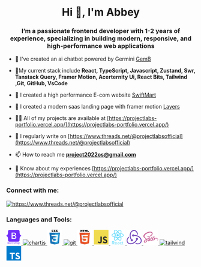 <h1 align="center">Hi 👋, I'm Abbey</h1>
<h3 align="center">I’m a passionate frontend developer with 1-2 years of experience, specializing in building modern, responsive, and high-performance web applications</h3>

- 🔭 I've created an ai chatbot powered by Germini [GemB](https://gemb-projectlabs.vercel.app/)

- 🌱My current stack include **React, TypeScript, Javascript, Zustand, Swr, Tanstack Query, Framer Motion, Acerternity Ui, React Bits, Tailwind ,Git, GitHub, VsCode**

- 👯 I created a high performance E-com website [SwiftMart](https://swiftmart-phi.vercel.app/)

- 🤝 I created a modern saas landing page with framer motion [Layers](https://saas-landing-page-nu-liart.vercel.app/)

- 👨‍💻 All of my projects are available at [https://projectlabs-portfolio.vercel.app/](https://projectlabs-portfolio.vercel.app/)

- 📝 I regularly write on [https://www.threads.net/@projectlabsofficial](https://www.threads.net/@projectlabsofficial)

- 📫 How to reach me **project2022os@gmail.com**

- 📄 Know about my experiences [https://projectlabs-portfolio.vercel.app/](https://projectlabs-portfolio.vercel.app/)

<h3 align="left">Connect with me:</h3>
<p align="left">
<a href="https://instagram.com/https://www.threads.net/@projectlabsofficial" target="blank"><img align="center" src="https://raw.githubusercontent.com/rahuldkjain/github-profile-readme-generator/master/src/images/icons/Social/instagram.svg" alt="https://www.threads.net/@projectlabsofficial" height="30" width="40" /></a>
</p>

<h3 align="left">Languages and Tools:</h3>
<p align="left"> <a href="https://getbootstrap.com" target="_blank" rel="noreferrer"> <img src="https://raw.githubusercontent.com/devicons/devicon/master/icons/bootstrap/bootstrap-plain-wordmark.svg" alt="bootstrap" width="40" height="40"/> </a> <a href="https://www.chartjs.org" target="_blank" rel="noreferrer"> <img src="https://www.chartjs.org/media/logo-title.svg" alt="chartjs" width="40" height="40"/> </a> <a href="https://www.w3schools.com/css/" target="_blank" rel="noreferrer"> <img src="https://raw.githubusercontent.com/devicons/devicon/master/icons/css3/css3-original-wordmark.svg" alt="css3" width="40" height="40"/> </a> <a href="https://git-scm.com/" target="_blank" rel="noreferrer"> <img src="https://www.vectorlogo.zone/logos/git-scm/git-scm-icon.svg" alt="git" width="40" height="40"/> </a> <a href="https://www.w3.org/html/" target="_blank" rel="noreferrer"> <img src="https://raw.githubusercontent.com/devicons/devicon/master/icons/html5/html5-original-wordmark.svg" alt="html5" width="40" height="40"/> </a> <a href="https://developer.mozilla.org/en-US/docs/Web/JavaScript" target="_blank" rel="noreferrer"> <img src="https://raw.githubusercontent.com/devicons/devicon/master/icons/javascript/javascript-original.svg" alt="javascript" width="40" height="40"/> </a> <a href="https://reactjs.org/" target="_blank" rel="noreferrer"> <img src="https://raw.githubusercontent.com/devicons/devicon/master/icons/react/react-original-wordmark.svg" alt="react" width="40" height="40"/> </a> <a href="https://redux.js.org" target="_blank" rel="noreferrer"> <img src="https://raw.githubusercontent.com/devicons/devicon/master/icons/redux/redux-original.svg" alt="redux" width="40" height="40"/> </a> <a href="https://sass-lang.com" target="_blank" rel="noreferrer"> <img src="https://raw.githubusercontent.com/devicons/devicon/master/icons/sass/sass-original.svg" alt="sass" width="40" height="40"/> </a> <a href="https://tailwindcss.com/" target="_blank" rel="noreferrer"> <img src="https://www.vectorlogo.zone/logos/tailwindcss/tailwindcss-icon.svg" alt="tailwind" width="40" height="40"/> </a> <a href="https://www.typescriptlang.org/" target="_blank" rel="noreferrer"> <img src="https://raw.githubusercontent.com/devicons/devicon/master/icons/typescript/typescript-original.svg" alt="typescript" width="40" height="40"/> </a> </p>
